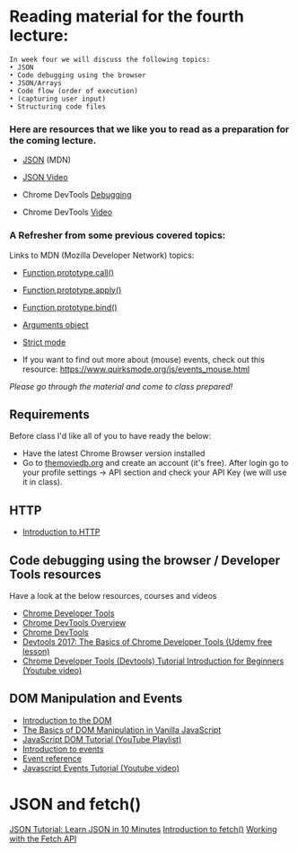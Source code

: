 # Reading material for the fourth lecture:

```
In week four we will discuss the following topics:
• JSON
• Code debugging using the browser
• JSON/Arrays
• Code flow (order of execution)
• (capturing user input)
• Structuring code files
```

### Here are resources that we like you to read as a preparation for the coming lecture.

- [JSON](https://developer.mozilla.org/en-US/docs/Web/JavaScript/Reference/Global_Objects/JSON) (MDN)
- [JSON Video](https://www.youtube.com/watch?v=sSL2to7Jg5g)

- Chrome DevTools [Debugging](https://developers.google.com/web/tools/chrome-devtools/?utm_source=dcc&utm_medium=redirect&utm_campaign=2016q3)
- Chrome DevTools [Video](https://www.youtube.com/watch?v=zv_aOlH8S_o)

### A Refresher from some previous covered topics:

Links to MDN (Mozilla Developer Network) topics:

- [Function.prototype.call()](https://developer.mozilla.org/en-US/docs/Web/JavaScript/Reference/Global_Objects/Function/call)
- [Function.prototype.apply()](https://developer.mozilla.org/en-US/docs/Web/JavaScript/Reference/Global_Objects/Function/apply)
- [Function.prototype.bind()](https://developer.mozilla.org/en-US/docs/Web/JavaScript/Reference/Global_Objects/Function/bind)
- [Arguments object](https://developer.mozilla.org/en/docs/Web/JavaScript/Reference/Functions/arguments)
- [Strict mode](https://developer.mozilla.org/en-US/docs/Web/JavaScript/Reference/Strict_mode)

- If you want to find out more about (mouse) events, check out this resource: https://www.quirksmode.org/js/events_mouse.html


_Please go through the material and come to class prepared!_


## Requirements
Before class I'd like all of you to have ready the below:

- Have the latest Chrome Browser version installed
- Go to [themoviedb.org](https://www.themoviedb.org) and create an account (it's free). After login go to your profile settings -> API section and check your API Key (we will use it in class).


## HTTP
* [Introduction to HTTP](https://varvy.com/http/basics.html)


## Code debugging using the browser / Developer Tools resources

Have a look at the below resources, courses and videos

* [Chrome Developer Tools](https://developer.chrome.com/home/devtools-pillar)
* [Chrome DevTools Overview](https://developer.chrome.com/devtools)
* [Chrome DevTools](https://developers.google.com/web/tools/chrome-devtools/)
* [Devtools 2017: The Basics of Chrome Developer Tools (Udemy free lesson)](https://www.udemy.com/devtools-2017-the-basics-of-chrome-developer-tools/)
* [Chrome Developer Tools (Devtools) Tutorial Introduction for Beginners (Youtube video)](https://www.youtube.com/watch?v=wcFnnxfA70g)


## DOM Manipulation and Events
* [Introduction to the DOM](https://developer.mozilla.org/en-US/docs/Web/API/Document_Object_Model/Introduction)
* [The Basics of DOM Manipulation in Vanilla JavaScript](https://www.sitepoint.com/dom-manipulation-vanilla-javascript-no-jquery/)
* [JavaScript DOM Tutorial (YouTube Playlist)](https://www.youtube.com/playlist?list=PL4cUxeGkcC9gfoKa5la9dsdCNpuey2s-V)
* [Introduction to events](https://developer.mozilla.org/en-US/docs/Learn/JavaScript/Building_blocks/Events)
* [Event reference](https://developer.mozilla.org/en-US/docs/Web/Events)
* [Javascript Events Tutorial (Youtube video)](https://www.youtube.com/watch?v=e57ReoUn6kM)


# JSON and fetch()
[JSON Tutorial: Learn JSON in 10 Minutes](https://beginnersbook.com/2015/04/json-tutorial/)
[Introduction to fetch()](https://developers.google.com/web/updates/2015/03/introduction-to-fetch)
[Working with the Fetch API](https://developers.google.com/web/ilt/pwa/working-with-the-fetch-api)
